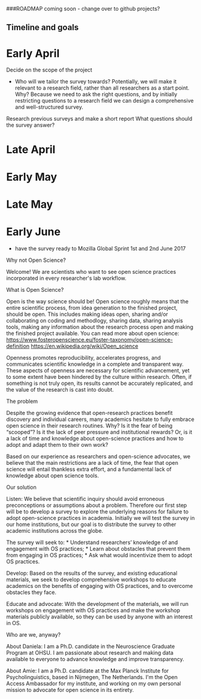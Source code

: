###ROADMAP
coming soon - change over to github projects?

## Timeline and goals
# Early April
Decide on the scope of the project
 - Who will we tailor the survey towards? Potentially, we will make it relevant to a research field, rather than all researchers as a start point. Why? Because we need to ask the right questions, and by initially restricting questions to a research field we can design a comprehensive and well-structured survey.

Research previous surveys and make a short report
What questions should the survey answer?

# Late April
# Early May
# Late May
# Early June 
 - have the survey ready to 
Mozilla Global Sprint 1st and 2nd June 2017


Why not Open Science?

Welcome! We are scientists who want to see open science practices incorporated in every researcher's lab workflow.

What is Open Science?

Open is the way science should be! Open science roughly means that the entire scientific process, from idea generation to the finished project, should be open. This includes making ideas open, sharing and/or collaborating on coding and methodlogy, sharing data, sharing analysis tools, making any information about the research process open and making the finished project available. You can read more about open science: https://www.fosteropenscience.eu/foster-taxonomy/open-science-definition https://en.wikipedia.org/wiki/Open_science

Openness promotes reproducibility, accelerates progress, and communicates scientific knowledge in a complete and transparent way. These aspects of openness are necessary for scientific advancement, yet to some extent have been hindered by the culture within research. Often, if something is not truly open, its results cannot be accurately replicated, and the value of the research is cast into doubt.

The problem

Despite the growing evidence that open-research practices benefit discovery and individual careers, many academics hesitate to fully embrace open science in their research routines. Why? Is it the fear of being “scooped”? Is it the lack of peer pressure and institutional rewards? Or, is it a lack of time and knowledge about open-science practices and how to adopt and adapt them to their own work?

Based on our experience as researchers and open-science advocates, we believe that the main restrictions are a lack of time, the fear that open science will entail thankless extra effort, and a fundamental lack of knowledge about open science tools.

Our solution

Listen: We believe that scientific inquiry should avoid erroneous preconceptions or assumptions about a problem. Therefore our first step will be to develop a survey to explore the underlying reasons for failure to adopt open-science practices in academia. Initially we will test the survey in our home institutions, but our goal is to distribute the survey to other academic institutions across the globe.

The survey will seek to: * Understand researchers’ knowledge of and engagement with OS practices; * Learn about obstacles that prevent them from engaging in OS practices; * Ask what would incentivize them to adopt OS practices.

Develop: Based on the results of the survey, and existing educational materials, we seek to develop comprehensive workshops to educate academics on the benefits of engaging with OS practices, and to overcome obstacles they face.

Educate and advocate: With the development of the materials, we will run workshops on engagement with OS practices and make the workshop materials publicly available, so they can be used by anyone with an interest in OS.

Who are we, anyway?

About Daniela: I am a Ph.D. candidate in the Neuroscience Graduate Program at OHSU. I am passionate about research and making data available to everyone to advance knowledge and improve transparency.

About Amie: I am a Ph.D. candidate at the Max Planck Institute for Psycholinguistics, based in Nijmegen, The Netherlands. I'm the Open Access Ambassador for my institute, and working on my own personal mission to advocate for open science in its entirety.
